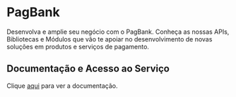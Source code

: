 # PagBank

Desenvolva e amplie seu negócio com o PagBank. Conheça as nossas APIs, Bibliotecas e Módulos que vão te apoiar no desenvolvimento de novas soluções em produtos e serviços de pagamento.

## Documentação e Acesso ao Serviço

Clique [aqui](https://dev.pagbank.uol.com.br) para ver a documentação.